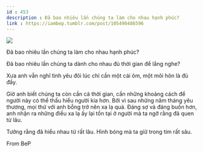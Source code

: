 ```yaml
---
id : 453
description : Đã bao nhiêu lần chúng ta làm cho nhau hạnh phúc?
link : https://iambep.tumblr.com/post/105490486596
---
```


![](https://64.media.tumblr.com/823bb943887591c0e829208ebb936fa6/tumblr_ngrbxd4Z851u3a9rjo1_500.jpg)

Đã bao nhiêu lần chúng ta làm cho nhau hạnh phúc?

Đã bao nhiêu lần chúng ta dành cho nhau đủ thời gian để lắng nghe?

Xưa anh vẫn nghĩ tình yêu đôi lúc chỉ cần một cái ôm, một môi hôn là đủ
đầy.

Giờ anh biết chúng ta còn cần cả thời gian, cần những khoảng cách để người
này có thể thấu hiểu người kia hơn. Bởi vì sau những năm tháng yêu thương,
mọi thứ với anh bỗng trở nên xa lạ quá. Đáng sợ và đáng buồn hơn, anh nhận
ra những điều xa lạ ấy lại tồn tại ở người mà ta ngỡ rằng đã quen từ lâu.

Tưởng rằng đã hiểu nhau từ rất lâu. Hình bóng mà ta giữ trong tim rất sâu.

From BeP